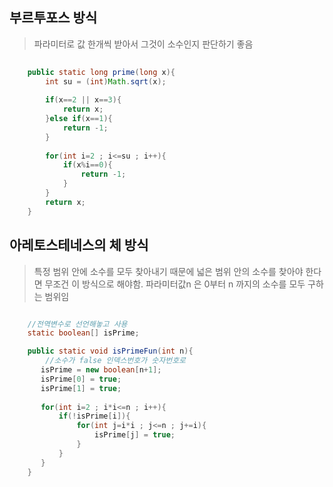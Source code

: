 

## 부르투포스 방식
>파라미터로 값 한개씩 받아서 그것이 소수인지 판단하기 좋음

```java
	
	public static long prime(long x){
	    int su = (int)Math.sqrt(x);
	    
	    if(x==2 || x==3){
	        return x;
	    }else if(x==1){
	        return -1;
	    }
	    
	    for(int i=2 ; i<=su ; i++){
	        if(x%i==0){
	            return -1;
	        }
	    }
	    return x;
	}
```

## 아레토스테네스의 체 방식
> 특정 범위 안에 소수를 모두 찾아내기 때문에 넓은 범위 안의 소수를 찾아야 한다면 무조건 이 방식으로 해야함.
> 파라미터값n 은 0부터 n 까지의 소수를 모두 구하는 범위임

```java

	//전역변수로 선언해놓고 사용
	static boolean[] isPrime;

	public static void isPrimeFun(int n){
	    //소수가 false 인덱스번호가 숫자번호로 
	   isPrime = new boolean[n+1];
	   isPrime[0] = true;
	   isPrime[1] = true;  
	   
	   for(int i=2 ; i*i<=n ; i++){
	       if(!isPrime[i]){
	           for(int j=i*i ; j<=n ; j+=i){
	               isPrime[j] = true;
	           }
	       }
	   }
	}
```

